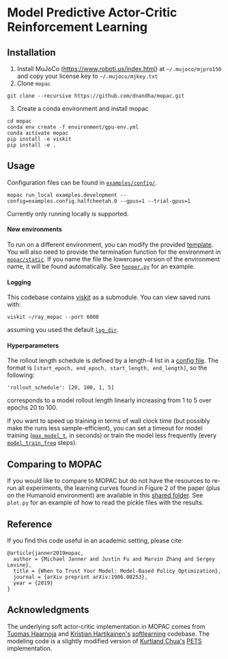 # Model Predictive Actor-Critic Reinforcement Learning


## Installation
1. Install MuJoCo (https://www.roboti.us/index.html) at `~/.mujoco/mjpro150` and copy your license key to `~/.mujoco/mjkey.txt`
2. Clone `mopac`
```
git clone --recursive https://github.com/dnandha/mopac.git
```
3. Create a conda environment and install mopac
```
cd mopac
conda env create -f environment/gpu-env.yml
conda activate mopac
pip install -e viskit
pip install -e .
```

## Usage
Configuration files can be found in [`examples/config/`](examples/config).

```
mopac run_local examples.development --config=examples.config.halfcheetah.0 --gpus=1 --trial-gpus=1
```

Currently only running locally is supported.

#### New environments
To run on a different environment, you can modify the provided [template](examples/config/custom/0.py). You will also need to provide the termination function for the environment in [`mopac/static`](mopac/static). If you name the file the lowercase version of the environment name, it will be found automatically. See [`hopper.py`](mopac/static/hopper.py) for an example.

#### Logging

This codebase contains [viskit](https://github.com/vitchyr/viskit) as a submodule. You can view saved runs with:
```
viskit ~/ray_mopac --port 6008
```
assuming you used the default [`log_dir`](examples/config/halfcheetah/0.py#L7).

#### Hyperparameters

The rollout length schedule is defined by a length-4 list in a [config file](examples/config/halfcheetah/0.py#L31). The format is `[start_epoch, end_epoch, start_length, end_length]`, so the following:
```
'rollout_schedule': [20, 100, 1, 5] 
```
corresponds to a model rollout length linearly increasing from 1 to 5 over epochs 20 to 100. 

If you want to speed up training in terms of wall clock time (but possibly make the runs less sample-efficient), you can set a timeout for model training ([`max_model_t`](examples/config/halfcheetah/0.py#L30), in seconds) or train the model less frequently (every [`model_train_freq`](examples/config/halfcheetah/0.py#L22) steps).

## Comparing to MOPAC
If you would like to compare to MOPAC but do not have the resources to re-run all experiments, the learning curves found in Figure 2 of the paper (plus on the Humanoid environment) are available in this [shared folder](https://drive.google.com/drive/folders/1matvC7hPi5al9-5S2uL4GuXfT5rzO9qU?usp=sharing). See `plot.py` for an example of how to read the pickle files with the results.

## Reference
If you find this code useful in an academic setting, please cite:

```
@article{janner2019mopac,
  author = {Michael Janner and Justin Fu and Marvin Zhang and Sergey Levine},
  title = {When to Trust Your Model: Model-Based Policy Optimization},
  journal = {arXiv preprint arXiv:1906.08253},
  year = {2019}
}
```

## Acknowledgments
The underlying soft actor-critic implementation in MOPAC comes from [Tuomas Haarnoja](https://scholar.google.com/citations?user=VT7peyEAAAAJ&hl=en) and [Kristian Hartikainen's](https://hartikainen.github.io/) [softlearning](https://github.com/rail-berkeley/softlearning) codebase. The modeling code is a slightly modified version of [Kurtland Chua's](https://kchua.github.io/) [PETS](https://github.com/kchua/handful-of-trials) implementation.


